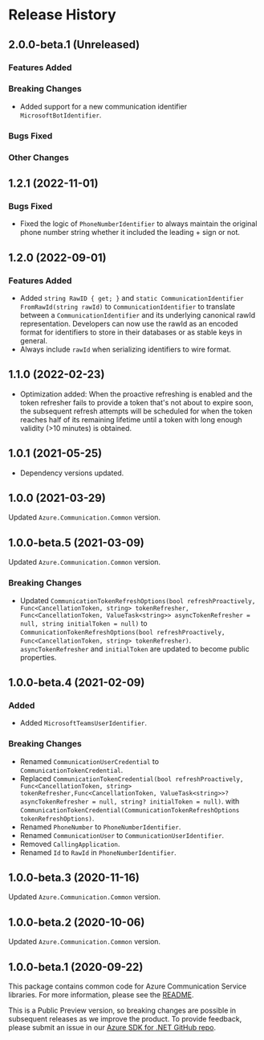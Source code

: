 # Release History

## 2.0.0-beta.1 (Unreleased)

### Features Added

### Breaking Changes
- Added support for a new communication identifier `MicrosoftBotIdentifier`.

### Bugs Fixed

### Other Changes

## 1.2.1 (2022-11-01)

### Bugs Fixed
- Fixed the logic of `PhoneNumberIdentifier` to always maintain the original phone number string whether it included the leading + sign or not.

## 1.2.0 (2022-09-01)

### Features Added

- Added `string RawID { get; }` and `static CommunicationIdentifier FromRawId(string rawId)` to `CommunicationIdentifier` to translate between a `CommunicationIdentifier` and its underlying canonical rawId representation. Developers can now use the rawId as an encoded format for identifiers to store in their databases or as stable keys in general.
- Always include `rawId` when serializing identifiers to wire format.

## 1.1.0 (2022-02-23)
- Optimization added: When the proactive refreshing is enabled and the token refresher fails to provide a token that's not about to expire soon, the subsequent refresh attempts will be scheduled for when the token reaches half of its remaining lifetime until a token with long enough validity (>10 minutes) is obtained.

## 1.0.1 (2021-05-25)
- Dependency versions updated.

## 1.0.0 (2021-03-29)
Updated `Azure.Communication.Common` version.

## 1.0.0-beta.5 (2021-03-09)
Updated `Azure.Communication.Common` version.

### Breaking Changes
- Updated `CommunicationTokenRefreshOptions(bool refreshProactively, Func<CancellationToken, string> tokenRefresher,  Func<CancellationToken, ValueTask<string>> asyncTokenRefresher = null, string initialToken = null)`
to `CommunicationTokenRefreshOptions(bool refreshProactively, Func<CancellationToken, string> tokenRefresher)`. `asyncTokenRefresher` and `initialToken` are updated to become public properties.

## 1.0.0-beta.4 (2021-02-09)

### Added
- Added `MicrosoftTeamsUserIdentifier`.

### Breaking Changes
- Renamed `CommunicationUserCredential` to `CommunicationTokenCredential`.
- Replaced `CommunicationTokenCredential(bool refreshProactively, Func<CancellationToken, string> tokenRefresher,Func<CancellationToken, ValueTask<string>>? asyncTokenRefresher = null, string? initialToken = null)`.
with `CommunicationTokenCredential(CommunicationTokenRefreshOptions tokenRefreshOptions)`.
- Renamed `PhoneNumber` to `PhoneNumberIdentifier`.
- Renamed `CommunicationUser` to `CommunicationUserIdentifier`.
- Removed `CallingApplication`.
- Renamed `Id` to `RawId` in `PhoneNumberIdentifier`.

## 1.0.0-beta.3 (2020-11-16)
Updated `Azure.Communication.Common` version.

## 1.0.0-beta.2 (2020-10-06)
Updated `Azure.Communication.Common` version.

## 1.0.0-beta.1 (2020-09-22)
This package contains common code for Azure Communication Service libraries. For more information, please see the [README][read_me].

This is a Public Preview version, so breaking changes are possible in subsequent releases as we improve the product. To provide feedback, please submit an issue in our [Azure SDK for .NET GitHub repo](https://github.com/Azure/azure-sdk-for-net/issues).

<!-- LINKS -->
[read_me]: https://github.com/Azure/azure-sdk-for-net/blob/main/sdk/communication/Azure.Communication.Common/README.md

